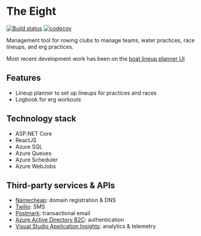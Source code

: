 # The Eight
[![Build status](https://ci.appveyor.com/api/projects/status/e70qp48brvrdyxlh?svg=true)](https://ci.appveyor.com/project/joekrie/the8)
[![codecov](https://codecov.io/gh/joekrie/the8/branch/develop/graph/badge.svg)](https://codecov.io/gh/joekrie/the8)

Management tool for rowing clubs to manage teams, water practices, race lineups, and erg practices.

Most recent development work has been on the [boat lineup planner UI](js/src/app/boat-lineup-planner)

## Features
* Lineup planner to set up lineups for practices and races
* Logbook for erg workouts

## Technology stack
* ASP.NET Core
* ReactJS
* Azure SQL
* Azure Queues
* Azure Scheduler
* Azure WebJobs

## Third-party services & APIs
* [Namecheap](https://www.namecheap.com/): domain registration & DNS
* [Twilio](https://www.twilio.com/): SMS
* [Postmark](https://postmarkapp.com/): transactional email
* [Azure Active Directory B2C](https://azure.microsoft.com/en-us/services/active-directory-b2c/): authentication
* [Visual Studio Application Insights](https://azure.microsoft.com/en-us/services/application-insights/): analytics & telemetry
